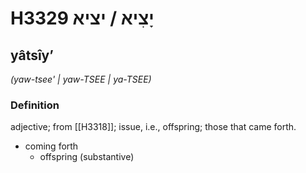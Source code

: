 # H3329 יָצִיא / יציא

## yâtsîyʼ

_(yaw-tsee' | yaw-TSEE | ya-TSEE)_

### Definition

adjective; from [[H3318]]; issue, i.e., offspring; those that came forth.

- coming forth
    - offspring (substantive)
